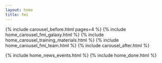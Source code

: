 ```yaml
---
layout: home
title: fmi
---
```


<div class="home">
  {% include carousel_before.html pages=4 %}
    {% include home_carousel_fmi_galaxy.html %}
    {% include home_carousel_training_materials.html %}
    {% include home_carousel_fmi_team.html %}
  {% include carousel_after.html %}

  {% include home_news_events.html %}
  {% include home_done.html %}
</div>
